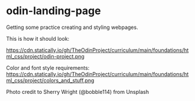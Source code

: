 # odin-landing-page
Getting some practice creating and styling webpages. 

This is how it should look:

https://cdn.statically.io/gh/TheOdinProject/curriculum/main/foundations/html_css/project/odin-project.png

Color and font style requirements:
https://cdn.statically.io/gh/TheOdinProject/curriculum/main/foundations/html_css/project/colors_and_stuff.png

Photo credit to Sherry Wright (@bobble114) from Unsplash